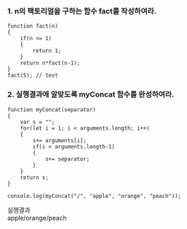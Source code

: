 ### 1. n의 팩토리얼을 구하는 함수 fact를 작성하여라.<br>
```
function fact(n)
{
    if(n <= 1)
    {
        return 1;
    }
    return n*fact(n-1);
}
fact(5); // test
```

### 2. 실행결과에 알맞도록 myConcat 함수를 완성하여라. <br>

```
function myConcat(separator)
{
	var s = "";
	for(let i = 1; i < arguments.length; i++)
	{
		s+= arguments[i];
		if(i < arguments.length-1)
		{
			s+= separator;
		}
	}
	return s;
}

console.log(myConcat("/", "apple", "orange", "peach"));
```

실행결과<br>
apple/orange/peach